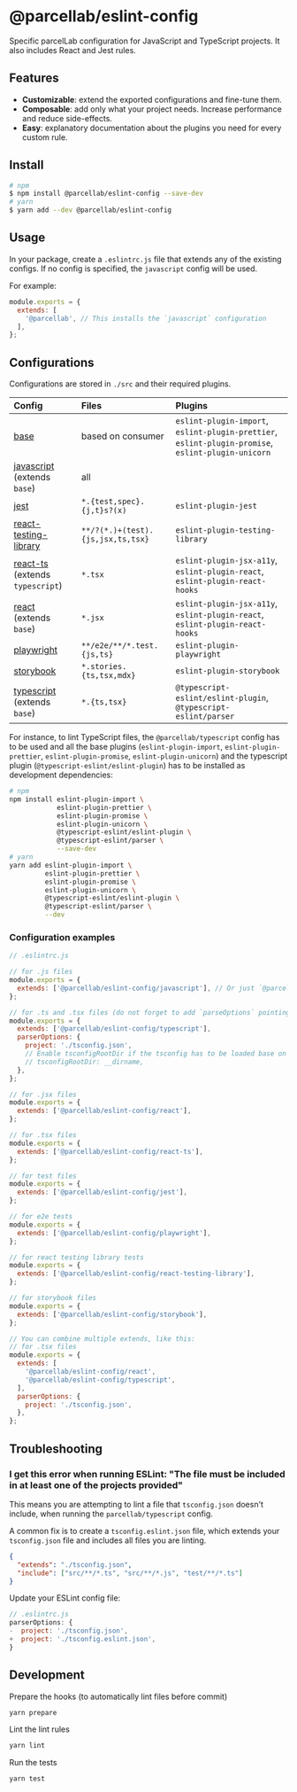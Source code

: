 # @parcellab/eslint-config

Specific parcelLab configuration for JavaScript and TypeScript projects. It also includes React and Jest rules.

## Features

- **Customizable**: extend the exported configurations and fine-tune them.
- **Composable**: add only what your project needs. Increase performance and reduce side-effects.
- **Easy**: explanatory documentation about the plugins you need for every custom rule.

## Install

```sh
# npm
$ npm install @parcellab/eslint-config --save-dev
# yarn
$ yarn add --dev @parcellab/eslint-config
```

## Usage

In your package, create a `.eslintrc.js` file that extends any of the existing configs.
If no config is specified, the `javascript` config will be used.

For example:

```js
module.exports = {
  extends: [
    '@parcellab', // This installs the `javascript` configuration
  ],
};
```

## Configurations

Configurations are stored in `./src` and their required plugins.

| Config                                                  | Files                             | Plugins                                                                                            |
| :------------------------------------------------------ | :-------------------------------- | :------------------------------------------------------------------------------------------------- |
| [base](./src/graphql.js)                                | based on consumer                 | `eslint-plugin-import`, `eslint-plugin-prettier`, `eslint-plugin-promise`, `eslint-plugin-unicorn` |
| [javascript](./src/javascript.js) (extends `base`)      | all                               |                                                                                                    |
| [jest](./src/jest.js)                                   | `*.{test,spec}.{j,t}s?(x)`        | `eslint-plugin-jest`                                                                               |
| [react-testing-library](./src/react-testing-library.js) | `**/?(*.)+(test).{js,jsx,ts,tsx}` | `eslint-plugin-testing-library`                                                                    |
| [react-ts](./src/react.js) (extends `typescript`)       | `*.tsx`                           | `eslint-plugin-jsx-a11y`, `eslint-plugin-react`, `eslint-plugin-react-hooks`                       |
| [react](./src/react.js) (extends `base`)                | `*.jsx`                           | `eslint-plugin-jsx-a11y`, `eslint-plugin-react`, `eslint-plugin-react-hooks`                       |
| [playwright](./src/playwright.js)                       | `**/e2e/**/*.test.{js,ts}`        | `eslint-plugin-playwright`                                                                         |
| [storybook](./src/storybook.js)                         | `*.stories.{ts,tsx,mdx}`          | `eslint-plugin-storybook`                                                                          |
| [typescript](./src/typescript.js) (extends `base`)      | `*.{ts,tsx}`                      | `@typescript-eslint/eslint-plugin`, `@typescript-eslint/parser`                                    |

For instance, to lint TypeScript files, the `@parcellab/typescript` config has to be used
and all the base plugins (`eslint-plugin-import`, `eslint-plugin-prettier`, `eslint-plugin-promise`, `eslint-plugin-unicorn`)
and the typescript plugin (`@typescript-eslint/eslint-plugin`) has to be installed as development dependencies:

```sh
# npm
npm install eslint-plugin-import \
            eslint-plugin-prettier \
            eslint-plugin-promise \
            eslint-plugin-unicorn \
            @typescript-eslint/eslint-plugin \
            @typescript-eslint/parser \
            --save-dev
# yarn
yarn add eslint-plugin-import \
         eslint-plugin-prettier \
         eslint-plugin-promise \
         eslint-plugin-unicorn \
         @typescript-eslint/eslint-plugin \
         @typescript-eslint/parser \
         --dev
```

### Configuration examples

```js
// .eslintrc.js

// for .js files
module.exports = {
  extends: ['@parcellab/eslint-config/javascript'], // Or just `@parcellab`
};

// for .ts and .tsx files (do not forget to add `parseOptions` pointing to the tsconfig file)
module.exports = {
  extends: ['@parcellab/eslint-config/typescript'],
  parserOptions: {
    project: './tsconfig.json',
    // Enable tsconfigRootDir if the tsconfig has to be loaded base on folder (e.g. monorepo)
    // tsconfigRootDir: __dirname,
  },
};

// for .jsx files
module.exports = {
  extends: ['@parcellab/eslint-config/react'],
};

// for .tsx files
module.exports = {
  extends: ['@parcellab/eslint-config/react-ts'],
};

// for test files
module.exports = {
  extends: ['@parcellab/eslint-config/jest'],
};

// for e2e tests
module.exports = {
  extends: ['@parcellab/eslint-config/playwright'],
};

// for react testing library tests
module.exports = {
  extends: ['@parcellab/eslint-config/react-testing-library'],
};

// for storybook files
module.exports = {
  extends: ['@parcellab/eslint-config/storybook'],
};

// You can combine multiple extends, like this:
// for .tsx files
module.exports = {
  extends: [
    '@parcellab/eslint-config/react',
    '@parcellab/eslint-config/typescript',
  ],
  parserOptions: {
    project: './tsconfig.json',
  },
};
```

## Troubleshooting

### I get this error when running ESLint: "The file must be included in at least one of the projects provided"

This means you are attempting to lint a file that `tsconfig.json` doesn't include, when running
the `parcellab/typescript` config.

A common fix is to create a `tsconfig.eslint.json` file, which extends your `tsconfig.json` file and includes all files you are linting.

```json
{
  "extends": "./tsconfig.json",
  "include": ["src/**/*.ts", "src/**/*.js", "test/**/*.ts"]
}
```

Update your ESLint config file:

```js
// .eslintrc.js
parserOptions: {
-  project: './tsconfig.json',
+  project: './tsconfig.eslint.json',
}
```

## Development

Prepare the hooks (to automatically lint files before commit)

```sh
yarn prepare
```

Lint the lint rules

```sh
yarn lint
```

Run the tests

```sh
yarn test
```
